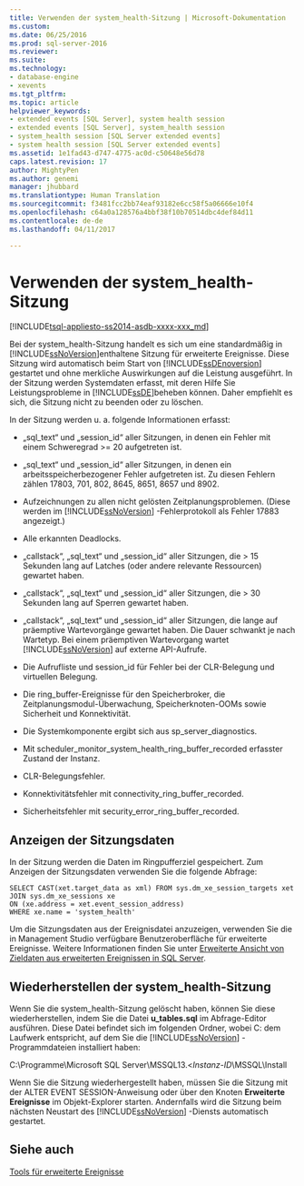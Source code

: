 ```yaml
---
title: Verwenden der system_health-Sitzung | Microsoft-Dokumentation
ms.custom: 
ms.date: 06/25/2016
ms.prod: sql-server-2016
ms.reviewer: 
ms.suite: 
ms.technology:
- database-engine
- xevents
ms.tgt_pltfrm: 
ms.topic: article
helpviewer_keywords:
- extended events [SQL Server], system health session
- extended events [SQL Server], system_health session
- system_health session [SQL Server extended events]
- system health session [SQL Server extended events]
ms.assetid: 1e1fad43-d747-4775-ac0d-c50648e56d78
caps.latest.revision: 17
author: MightyPen
ms.author: genemi
manager: jhubbard
ms.translationtype: Human Translation
ms.sourcegitcommit: f3481fcc2bb74eaf93182e6cc58f5a06666e10f4
ms.openlocfilehash: c64a0a128576a4bbf38f10b70514dbc4def84d11
ms.contentlocale: de-de
ms.lasthandoff: 04/11/2017

---
```

# <a name="use-the-systemhealth-session"></a>Verwenden der system_health-Sitzung
[!INCLUDE[tsql-appliesto-ss2014-asdb-xxxx-xxx_md](../../includes/tsql-appliesto-ss2014-asdb-xxxx-xxx-md.md)]

  Bei der system_health-Sitzung handelt es sich um eine standardmäßig in [!INCLUDE[ssNoVersion](../../includes/ssnoversion-md.md)]enthaltene Sitzung für erweiterte Ereignisse. Diese Sitzung wird automatisch beim Start von [!INCLUDE[ssDEnoversion](../../includes/ssdenoversion-md.md)] gestartet und ohne merkliche Auswirkungen auf die Leistung ausgeführt. In der Sitzung werden Systemdaten erfasst, mit deren Hilfe Sie Leistungsprobleme in [!INCLUDE[ssDE](../../includes/ssde-md.md)]beheben können. Daher empfiehlt es sich, die Sitzung nicht zu beenden oder zu löschen.  
  
 In der Sitzung werden u. a. folgende Informationen erfasst:  
  
-   „sql_text“ und „session_id“ aller Sitzungen, in denen ein Fehler mit einem Schweregrad >= 20 aufgetreten ist.  
  
-   „sql_text“ und „session_id“ aller Sitzungen, in denen ein arbeitsspeicherbezogener Fehler aufgetreten ist. Zu diesen Fehlern zählen 17803, 701, 802, 8645, 8651, 8657 und 8902.  
  
-   Aufzeichnungen zu allen nicht gelösten Zeitplanungsproblemen. (Diese werden im [!INCLUDE[ssNoVersion](../../includes/ssnoversion-md.md)] -Fehlerprotokoll als Fehler 17883 angezeigt.)  
  
-   Alle erkannten Deadlocks.  
  
-   „callstack“, „sql_text“ und „session_id“ aller Sitzungen, die > 15 Sekunden lang auf Latches (oder andere relevante Ressourcen) gewartet haben.  
  
-   „callstack“, „sql_text“ und „session_id“ aller Sitzungen, die > 30 Sekunden lang auf Sperren gewartet haben.  
  
-   „callstack“, „sql_text“ und „session_id“ aller Sitzungen, die lange auf präemptive Wartevorgänge gewartet haben. Die Dauer schwankt je nach Wartetyp. Bei einem präemptiven Wartevorgang wartet [!INCLUDE[ssNoVersion](../../includes/ssnoversion-md.md)] auf externe API-Aufrufe.  
  
-   Die Aufrufliste und session_id für Fehler bei der CLR-Belegung und virtuellen Belegung.  
  
-   Die ring_buffer-Ereignisse für den Speicherbroker, die Zeitplanungsmodul-Überwachung, Speicherknoten-OOMs sowie Sicherheit und Konnektivität.  
  
-   Die Systemkomponente ergibt sich aus sp_server_diagnostics.  
  
-   Mit scheduler_monitor_system_health_ring_buffer_recorded erfasster Zustand der Instanz.  
  
-   CLR-Belegungsfehler.  
  
-   Konnektivitätsfehler mit connectivity_ring_buffer_recorded.  
  
-   Sicherheitsfehler mit security_error_ring_buffer_recorded.  
  
## <a name="viewing-the-session-data"></a>Anzeigen der Sitzungsdaten  
 In der Sitzung werden die Daten im Ringpufferziel gespeichert. Zum Anzeigen der Sitzungsdaten verwenden Sie die folgende Abfrage:  
  
```  
SELECT CAST(xet.target_data as xml) FROM sys.dm_xe_session_targets xet  
JOIN sys.dm_xe_sessions xe  
ON (xe.address = xet.event_session_address)  
WHERE xe.name = 'system_health'  
```  
  
Um die Sitzungsdaten aus der Ereignisdatei anzuzeigen, verwenden Sie die in Management Studio verfügbare Benutzeroberfläche für erweiterte Ereignisse. Weitere Informationen finden Sie unter [Erweiterte Ansicht von Zieldaten aus erweiterten Ereignissen in SQL Server](../../relational-databases/extended-events/advanced-viewing-of-target-data-from-extended-events-in-sql-server.md).
  
## <a name="restoring-the-systemhealth-session"></a>Wiederherstellen der system_health-Sitzung  
 Wenn Sie die system_health-Sitzung gelöscht haben, können Sie diese wiederherstellen, indem Sie die Datei **u_tables.sql** im Abfrage-Editor ausführen. Diese Datei befindet sich im folgenden Ordner, wobei C: dem Laufwerk entspricht, auf dem Sie die [!INCLUDE[ssNoVersion](../../includes/ssnoversion-md.md)] -Programmdateien installiert haben:  
  
 C:\Programme\Microsoft SQL Server\MSSQL13.\<*Instanz-ID*\MSSQL\Install  
  
 Wenn Sie die Sitzung wiederhergestellt haben, müssen Sie die Sitzung mit der ALTER EVENT SESSION-Anweisung oder über den Knoten **Erweiterte Ereignisse** im Objekt-Explorer starten. Andernfalls wird die Sitzung beim nächsten Neustart des [!INCLUDE[ssNoVersion](../../includes/ssnoversion-md.md)] -Diensts automatisch gestartet.  
  
## <a name="see-also"></a>Siehe auch  
 [Tools für erweiterte Ereignisse](../../relational-databases/extended-events/extended-events-tools.md)  
  
  

